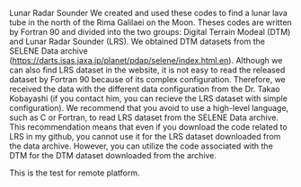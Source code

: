 Lunar Radar Sounder
We created and used these codes to find a lunar lava tube in the north of the Rima Galilaei on the Moon. Theses codes are written by Fortran 90 and divided into the two groups: Digital Terrain Modeal (DTM) and Lunar Radar Sounder (LRS). We obtained DTM datasets from the SELENE Data archive (https://darts.isas.jaxa.jp/planet/pdap/selene/index.html.en). Although we can also find LRS dataset in the website, it is not easy to read the released dataset by Fortran 90 because of its complex configuration. Therefore, we received the data with the different data configuration from the Dr. Takao Kobayashi (if you contact him, you can recieve the LRS dataset with simple configuration). We recommend that you avoid to use a high-level language, such as C or Fortran, to read LRS dataset from the SELENE Data archive. This recommendation means that even if you download the code related to LRS in my github, you cannot use it for the LRS dataset downloaded from the data archive. However, you can utilize the code associated with the DTM for the DTM dataset downloaded from the archive. 

This is the test for remote platform.
